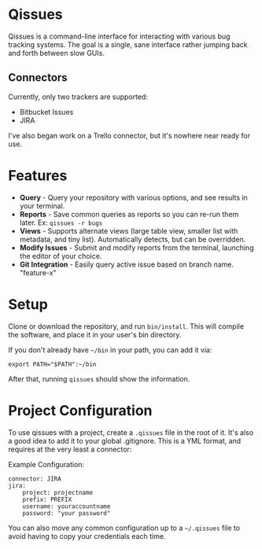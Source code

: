 # Qissues
Qissues is a command-line interface for interacting with various bug tracking systems. The goal is a single, sane interface rather jumping back and forth between slow GUIs.

## Connectors
Currently, only two trackers are supported:

- Bitbucket Issues
- JIRA

I've also began work on a Trello connector, but it's nowhere near ready for use.

# Features

- **Query** - Query your repository with various options, and see results in your terminal.
- **Reports** - Save common queries as reports so you can re-run them later. Ex: `qissues -r bugs`
- **Views** - Supports alternate views (large table view, smaller list with metadata, and tiny list). Automatically detects, but can be overridden.
- **Modify Issues** - Submit and modify reports from the terminal, launching the editor of your choice.
- **Git Integration** - Easily query active issue based on branch name. "feature-x"

# Setup

Clone or download the repository, and run `bin/install`. This will compile the software, and place it in your user's bin directory. 

If you don't already have `~/bin` in your path, you can add it via:

    export PATH="$PATH":~/bin

After that, running `qissues` should show the information.

# Project Configuration

To use qissues with a project, create a `.qissues` file in the root of it. It's also a good idea to add it to your global .gitignore. This is a YML format, and requires at the very least a connector:

Example Configuration:

    connector: JIRA
    jira:
        project: projectname
        prefix: PREFIX
        username: youraccountname
        password: "your password"

You can also move any common configuration up to a `~/.qissues` file to avoid having to copy your credentials each time.
